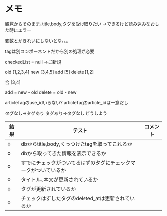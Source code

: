 # メモ
観覧からそのまま､title,body,タグを受け取りたい
->できるけど読み込みなおした時にエラー

変数とかきれいにしないとな｡｡｡

tagは別コンポーネントだから別の処理が必要

checkedList = null ->ご新規

old [1,2,3,4]
new [3,4,5]
add [5]
delete [1,2]

合 [3,4]

add = new - old
delete = old - new

articleTagのuse_idいらない?
articleTagのarticle_idは一意だし

タグなし->タグあり
タグあり->タグなし
どうしよう


|結果|テスト|コメント|
|--|--|--|
|o|dbからtitle,body,くっつけたtagを取ってこれるか||
|o|dbから取ってきた情報を表示できるか||
|o|すでにチェックがついてるはずのタグにチェックマークがついているか||
|o|タイトル､本文が更新されているか||
|o|タグが更新されているか||
|o|チェックはずしたタグのdeleted_atは更新されているか||
